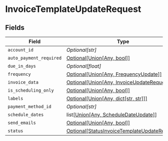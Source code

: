 # InvoiceTemplateUpdateRequest


## Fields

| Field                                                                                                        | Type                                                                                                         | Required                                                                                                     | Description                                                                                                  |
| ------------------------------------------------------------------------------------------------------------ | ------------------------------------------------------------------------------------------------------------ | ------------------------------------------------------------------------------------------------------------ | ------------------------------------------------------------------------------------------------------------ |
| `account_id`                                                                                                 | *Optional[str]*                                                                                              | :heavy_minus_sign:                                                                                           | N/A                                                                                                          |
| `auto_payment_required`                                                                                      | [Optional[Union[Any, bool]]](../../models/shared/invoicetemplateupdaterequestautopaymentrequired.md)         | :heavy_minus_sign:                                                                                           | N/A                                                                                                          |
| `due_in_days`                                                                                                | *Optional[float]*                                                                                            | :heavy_minus_sign:                                                                                           | N/A                                                                                                          |
| `frequency`                                                                                                  | [Optional[Union[Any, FrequencyUpdate]]](../../models/shared/invoicetemplateupdaterequestfrequency.md)        | :heavy_minus_sign:                                                                                           | N/A                                                                                                          |
| `invoice_data`                                                                                               | [Optional[Union[Any, InvoiceUpdateRequest]]](../../models/shared/invoicetemplateupdaterequestinvoicedata.md) | :heavy_minus_sign:                                                                                           | N/A                                                                                                          |
| `is_scheduling_only`                                                                                         | [Optional[Union[Any, bool]]](../../models/shared/invoicetemplateupdaterequestisschedulingonly.md)            | :heavy_minus_sign:                                                                                           | N/A                                                                                                          |
| `labels`                                                                                                     | [Optional[Union[Any, dict[str, str]]]](../../models/shared/invoicetemplateupdaterequestlabels.md)            | :heavy_minus_sign:                                                                                           | N/A                                                                                                          |
| `payment_method_id`                                                                                          | *Optional[str]*                                                                                              | :heavy_minus_sign:                                                                                           | N/A                                                                                                          |
| `schedule_dates`                                                                                             | list[[Union[Any, ScheduleDateUpdate]](../../models/shared/invoicetemplateupdaterequestscheduledates.md)]     | :heavy_minus_sign:                                                                                           | N/A                                                                                                          |
| `send_emails`                                                                                                | [Optional[Union[Any, bool]]](../../models/shared/invoicetemplateupdaterequestsendemails.md)                  | :heavy_minus_sign:                                                                                           | N/A                                                                                                          |
| `status`                                                                                                     | [Optional[StatusInvoiceTemplateUpdateRequest]](../../models/shared/statusinvoicetemplateupdaterequest.md)    | :heavy_minus_sign:                                                                                           | N/A                                                                                                          |